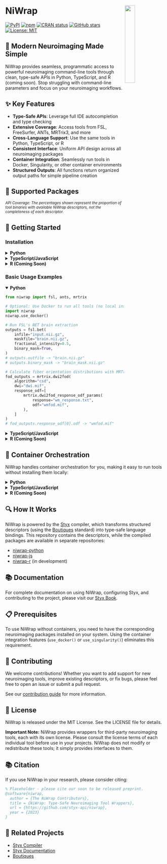 # NiWrap <img src="logo.png" align="right" width="25%"/>

[![PyPI](https://img.shields.io/pypi/v/niwrap.svg)](https://pypi.org/project/niwrap/)
[![npm](https://img.shields.io/npm/v/niwrap.svg)](https://www.npmjs.com/package/niwrap)
[![CRAN status](https://img.shields.io/badge/CRAN-coming%20soon-orange)](https://cran.r-project.org/)
[![GitHub stars](https://img.shields.io/github/stars/styx-api/niwrap?style=social)](https://github.com/styx-api/niwrap/stargazers)
[![License: MIT](https://img.shields.io/badge/License-MIT-blue.svg)](https://opensource.org/licenses/MIT)

## 🧠 Modern Neuroimaging Made Simple

NiWrap provides seamless, programmatic access to powerful neuroimaging command-line tools through clean, type-safe APIs in Python, TypeScript, and R (coming soon). Stop struggling with command-line parameters and focus on your neuroimaging workflows.

## ✨ Key Features

- **Type-Safe APIs**: Leverage full IDE autocompletion and type checking
- **Extensive Coverage**: Access tools from FSL, FreeSurfer, ANTs, MRTrix3, and more
- **Cross-Language Support**: Use the same tools in Python, TypeScript, or R
- **Consistent Interface**: Uniform API design across all neuroimaging packages
- **Container Integration**: Seamlessly run tools in Docker, Singularity, or other container environments
- **Structured Outputs**: All functions return organized output paths for simple pipeline creation

## 🧰 Supported Packages

<!-- START_PACKAGES_TABLE -->
<!-- Package table will be auto-generated here -->
<!-- END_PACKAGES_TABLE -->
<small>*API Coverage: The percentages shown represent the proportion of tool binaries with available NiWrap descriptors, not the completeness of each descriptor.*</small>

## 🚀 Getting Started

### Installation

<details>
<summary><b>Python</b></summary>

```bash
pip install niwrap
```
</details>

<details>
<summary><b>TypeScript/JavaScript</b></summary>

```bash
npm install niwrap
# or
yarn add niwrap
```
</details>

<details>
<summary><b>R (Coming Soon)</b></summary>

```bash
# Not yet available on CRAN
# Coming soon!
```
</details>

### Basic Usage Examples

<details open>
<summary><b>Python</b></summary>

```python
from niwrap import fsl, ants, mrtrix

# Optional: Use Docker to run all tools (no local installation needed)
import niwrap
niwrap.use_docker()

# Run FSL's BET brain extraction
outputs = fsl.bet(
    infile="input.nii.gz", 
    maskfile="brain.nii.gz", 
    fractional_intensity=0.5,
    binary_mask=True,
)
# outputs.outfile -> "brain.nii.gz"
# outputs.binary_mask -> "brain_mask.nii.gz"

# Calculate fiber orientation distributions with MRTrix3
fod_outputs = mrtrix.dwi2fod(
    algorithm="csd",
    dwi="dwi.mif",
    response_odf=[
        mrtrix.dwi2fod_response_odf_params(
            response="wm_response.txt",
            odf="wmfod.mif",
        ),
    ]
)
# fod_outputs.response_odf[0].odf -> "wmfod.mif"
```
</details>

<details>
<summary><b>TypeScript/JavaScript</b></summary>

```typescript
import { niwrap, fsl, ants, mrtrix3 } from 'niwrap';

// Optional: Use Docker to run all tools (no local installation needed)
niwrap.useDocker();

// Run FSL's BET brain extraction
const outputs = await fsl.bet({
    input: "input.nii.gz", 
    output: "brain.nii.gz",
    f: 0.5 
});
// outputs.outputFile -> "brain.nii.gz"
// outputs.maskFile -> "brain_mask.nii.gz"

// Calculate fiber orientation distributions with MRTrix3
const fodOutputs = await mrtrix3.dwi2fod({
    algorithm: "csd",
    in_file: "dwi.mif",
    wm_txt: "wm_response.txt",
    wm_odf: "wmfod.mif"
});
// fodOutputs.wmOdf -> "wmfod.mif"
```
</details>

<details>
<summary><b>R (Coming Soon)</b></summary>

```R
library(niwrap)

# Optional: Use Docker to run all tools (no local installation needed)
niwrap$use_docker()

# Run FSL's BET brain extraction
outputs <- fsl$bet("input.nii.gz", "brain.nii.gz", fractional_intensity=0.5)
# outputs$output_file -> "brain.nii.gz"
# outputs$mask_file -> "brain_mask.nii.gz"

# More functionality coming soon!
```
</details>

## 🔧 Container Orchestration

NiWrap handles container orchestration for you, making it easy to run tools without installing them locally:

<details>
<summary><b>Python</b></summary>

```python
import niwrap

# Use Docker containers
niwrap.use_docker()

# Use Singularity containers
niwrap.use_singularity()

# Custom container configuration
niwrap.use_docker()
```
</details>

<details>
<summary><b>TypeScript/JavaScript</b></summary>

```typescript
import { niwrap } from 'niwrap';

// Use Docker containers
niwrap.useDocker();

// Use Singularity containers
niwrap.useSingularity();

// Custom container configuration
niwrap.useDocker({
    bindMounts: ["/data:/data"],
    envs: {"CUDA_VISIBLE_DEVICES": "0"}
});
```
</details>

<details>
<summary><b>R (Coming Soon)</b></summary>

```R
library(niwrap)

# Use Docker containers
niwrap$use_docker()

# Use Singularity containers
niwrap$use_singularity()

# Custom container configuration
niwrap$use_docker(
    bind_mounts = c("/data:/data"),
    envs = list(CUDA_VISIBLE_DEVICES = "0")
)
```
</details>

## 🔍 How It Works

NiWrap is powered by the [Styx](https://github.com/styx-api/styx) compiler, which transforms structured descriptors (using the [Boutiques](https://boutiques.github.io/) standard) into type-safe language bindings. This repository contains the descriptors, while the compiled packages are available in separate repositories:

- [niwrap-python](https://github.com/styx-api/niwrap-python)
- [niwrap-js](https://github.com/styx-api/niwrap-js)
- [niwrap-r](https://github.com/styx-api/niwrap-r) (in development)

## 📚 Documentation

For complete documentation on using NiWrap, configuring Styx, and contributing to the project, please visit our [Styx Book](https://styx-api.github.io/styx-book/).

## 📋 Prerequisites

To use NiWrap without containers, you need to have the corresponding neuroimaging packages installed on your system. Using the container integration features (`use_docker()` or `use_singularity()`) eliminates this requirement.

## 🤝 Contributing

We welcome contributions! Whether you want to add support for new neuroimaging tools, improve existing descriptors, or fix bugs, please feel free to open an issue or submit a pull request.

See our [contribution guide](https://styx-api.github.io/styx-book/contributing.html) for more information.

## 📄 License

NiWrap is released under the MIT License. See the LICENSE file for details.

**Important Note:** NiWrap provides wrappers for third-party neuroimaging tools, each with its own license. Please consult the license terms of each individual tool before use in your projects. NiWrap does not modify or redistribute these tools; it simply provides interfaces to them.

## 📚 Citation

If you use NiWrap in your research, please consider citing:

```bibtex
% Placeholder - please cite our soon to be released preprint.
@software{niwrap,
  author = {The NiWrap Contributors},
  title = {NiWrap: Type-Safe Neuroimaging Tool Wrappers},
  url = {https://github.com/styx-api/niwrap},
  year = {2023}
}
```

## 🔗 Related Projects

- [Styx Compiler](https://github.com/styx-api/styx)
- [Styx Documentation](https://styx-api.github.io/styx-book/)
- [Boutiques](https://boutiques.github.io/)
